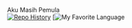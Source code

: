 Aku Masih Pemula <br>
[![Repo History](https://github-readme-stats.vercel.app/api?username=hylmithecoder&show_icons=true&theme=gruvbox)](https://github.com/hylmithecoder/github-readme-stats)
[![My Favorite Language](https://github-readme-stats.vercel.app/api/top-langs/?username=hylmithecoder&layout=pie)
